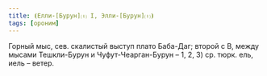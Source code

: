 ```yaml
---
title: ⦗Елли-[Бурун]⒯ I, Элли-[Бурун]⒯⦘
tags: [ороним]
---
```


Горный мыс, сев. скалистый выступ плато Баба-Даг; второй с В, между мысами
Тешкли-Бурун и Чуфут-Чеарган-Бурун – 1, 2, 3) ср. тюрк. ель, иель – ветер.

